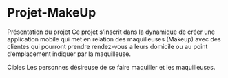 # Projet-MakeUp

Présentation du projet 
Ce projet s’inscrit dans la dynamique de créer une application mobile qui 
met en relation des maquilleuses (Makeup) avec des clientes qui pourront prendre rendez-vous a leurs domicile ou au point d’emplacement indiquer par la maquilleuse. 

Cibles 
Les personnes désireuse de se faire maquiller et les maquilleuses.
